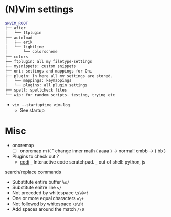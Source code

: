 # (N)Vim settings

```bash
$NVIM_ROOT
├── after
│   └── ftplugin
├── autoload
│   ├── erik
│   └── lightline
│       └── colorscheme
├── colors
├── ftplugin: all my filetype-settings
├── mysnippets: custom snippets
├── oni: settings and mappings for Oni
├── plugin: In here all my settings are stored.
│   └── mappings: keymappings
│   └── plugins: all plugin settings
├── spell: spellcheck files
└── wip: for random scripts. testing, trying etc
```


* `vim --startuptime vim.log`
  - See startup



# Misc

- onoremap
  - [ ] onoremap m i\( " change inner math \( aaaa \) -> normal! cmbb<esc> -> \( bb \)
- Plugins to check out ?
  - [codi](https://github.com/metakirby5/codi.vim)
    _ Interactive code scratchpad.
    _ out of shell: python, js

search/replace commands

- Substitute entire buffer `%s/`
- Substitute enitre line `s/`
- Not preceded by whitespace `\s\@<!`
- One or more equal characters `=\+`
- Not followed by whitespace `\s\@!`
- Add spaces around the match `/\0`
